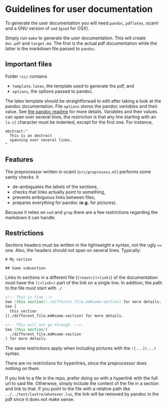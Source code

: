 # Guidelines for user documentation

To generate the user documentation you will need `pandoc`, `pdflatex`, ocaml
and a GNU version of `sed` (`gsed` for OSX).

Simply run `make` to generate the user documentation. This will create
`doc.pdf` and `target.md`. The first is the actual pdf documentation while the
latter is the markdown file passed to `pandoc`.

## Important files

Folder `rsc/` contains

* `template.latex`, the template used to generate the pdf, and
* `options`, the options passed to pandoc.

The latex template should be straightforwad to edit after taking a look at the
pandoc documentation. File `options` stores the pandoc *variables* and their
value. See [the pandoc readme](http://pandoc.org/README.html#templates) for
more details. Variables and their values can span over several lines, the
restriction is that any line starting with an `[a-z]` character must be
indented, except for the first one. For instance,

```
abstract:"
  This is an abstract
  spanning over several lines.
"
```

## Features

The preprocessor written in ocaml (`src/preprocess.ml`) performs some sanity checks. It

* de-ambiguates the labels of the sections,
* checks that links actually point to something,
* prevents ambiguous links between files,
* prepares everything for pandoc (**e.g.** for pictures).

Because it relies on `sed` and `grep` there are a few restrictions regarding the markdown it can handle.

## Restrictions

Sections headers must be written in the lightweight `#` syntax, not the ugly
`==` one. Also, the headers should not span on several lines. Typically:

```
# My section

## Some subsection
```

Links to sections in a different file (`[<text>](<link)`) of the documentation
must have the `](<link>)` part of the link on a single line. In addition, the
path to the file must start with `./`

```markdown
<!-- This is fine -->
See [this section](./different_file.md#some-section) for more details.
See [
  this section
](./different_file.md#some-section) for more details.

<!-- This will not go through. -->
See [this section](
  ./different_file.md#some-section
) for more details.
```

The same restrictions apply when including pictures with the `![...](...)`
syntax.

There are no restrictions for hyperlinks, since the preprocessor does nothing on them.

If you link to a file in the repo, prefer doing so with a hyperlink with the
full url to said file. Otherwise, simply include the content of the file in a
section and link to that. If you point to the file with a relative path like
`../../test/lustre/whatever.lus`, the link will be removed by pandoc in the pdf
since it does not make sense.